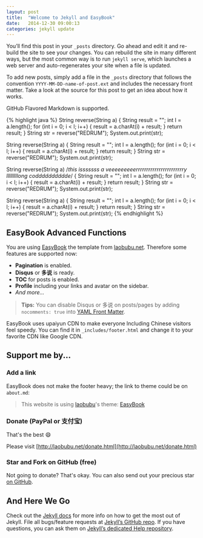 ```yaml
---
layout: post
title:  "Welcome to Jekyll and EasyBook"
date:   2014-12-30 09:00:13
categories: jekyll update
---
```


You’ll find this post in your `_posts` directory. Go ahead and edit it and re-build the site to see your changes. You can rebuild the site in many different ways, but the most common way is to run `jekyll serve`, which launches a web server and auto-regenerates your site when a file is updated.

To add new posts, simply add a file in the `_posts` directory that follows the convention `YYYY-MM-DD-name-of-post.ext` and includes the necessary front matter. Take a look at the source for this post to get an idea about how it works.

GitHub Flavored Markdown is supported.

{% highlight java %}
String reverse(String a) {
 String result = "";
 int l = a.length();
 for (int i = 0; i < l; i++) {
  result = a.charAt(i) + result;
 }
 return result;
}
String str = reverse("REDRUM");
System.out.print(str);

String reverse(String a) {
 String result = "";
 int l = a.length();
 for (int i = 0; i < l; i++) {
  result = a.charAt(i) + result;
 }
 return result;
}
String str = reverse("REDRUM");
System.out.print(str);

String reverse(String a) /*this isssssss a veeeeeeeeerrrrrrrrrrrrrrrrrrrrrrry lllllllllong codddddddddde*/ {
 String result = "";
 int l = a.length();
 for (int i = 0; i < l; i++) {
  result = a.charAt(i) + result;
 }
 return result;
}
String str = reverse("REDRUM");
System.out.print(str);

String reverse(String a) {
 String result = "";
 int l = a.length();
 for (int i = 0; i < l; i++) {
  result = a.charAt(i) + result;
 }
 return result;
}
String str = reverse("REDRUM");
System.out.print(str);
{% endhighlight %}

## EasyBook Advanced Functions ##

You are using [EasyBook][github-easybook] the template from [laobubu.net](http://laobubu.net). Therefore some features are supported now:

* **Pagination** is enabled.
* **Disqus** or **多说** is ready.
* **TOC** for posts is enabled.
* **Profile** including your links and avatar on the sidebar.
* *And more...*

> **Tips:** You can disable Disqus or 多说 on posts/pages by adding `nocomments: true` into [YAML Front Matter][frontmatter].

EasyBook uses upaiyun CDN to make everyone lncluding Chinese visitors feel speedy. You can find it in `_includes/footer.html` and change it to your favorite CDN like Google CDN.

## Support me by... ##

### Add a link ###

EasyBook does not make the footer heavy; the link to theme could be on `about.md`:

> This website is using [laobubu](http://laobubu.net)'s theme: [EasyBook](https://github.com/laobubu/jekyll-theme-EasyBook)

### Donate (PayPal or 支付宝) ###

That's the best :smile: 

Please visit [http://laobubu.net/donate.html](http://laobubu.net/donate.html)

### Star and Fork on GitHub (free) ###

Not going to donate? That's okay. You can also send out your precious star [on GitHub][github-easybook].

## And Here We Go ##

Check out the [Jekyll docs][jekyll] for more info on how to get the most out of Jekyll. File all bugs/feature requests at [Jekyll’s GitHub repo][jekyll-gh]. If you have questions, you can ask them on [Jekyll’s dedicated Help repository][jekyll-help].

[jekyll]:      http://jekyllrb.com
[jekyll-gh]:   https://github.com/jekyll/jekyll
[jekyll-help]: https://github.com/jekyll/jekyll-help
[frontmatter]: http://jekyllrb.com/docs/frontmatter/
[github-easybook]: https://github.com/laobubu/jekyll-theme-EasyBook

